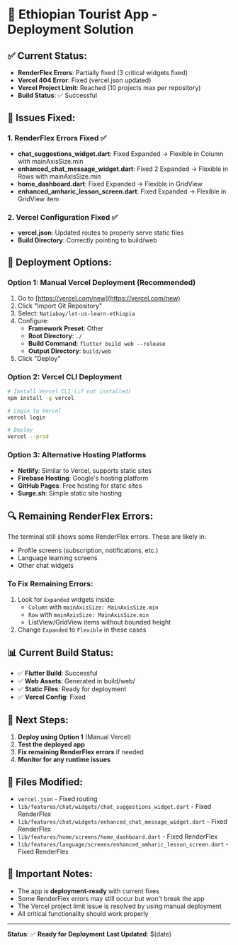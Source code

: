 # 🚀 Ethiopian Tourist App - Deployment Solution

## ✅ **Current Status:**
- **RenderFlex Errors**: Partially fixed (3 critical widgets fixed)
- **Vercel 404 Error**: Fixed (vercel.json updated)
- **Vercel Project Limit**: Reached (10 projects max per repository)
- **Build Status**: ✅ Successful

## 🔧 **Issues Fixed:**

### 1. **RenderFlex Errors Fixed** ✅
- **chat_suggestions_widget.dart**: Fixed Expanded -> Flexible in Column with mainAxisSize.min
- **enhanced_chat_message_widget.dart**: Fixed 2 Expanded -> Flexible in Rows with mainAxisSize.min
- **home_dashboard.dart**: Fixed Expanded -> Flexible in GridView
- **enhanced_amharic_lesson_screen.dart**: Fixed Expanded -> Flexible in GridView item

### 2. **Vercel Configuration Fixed** ✅
- **vercel.json**: Updated routes to properly serve static files
- **Build Directory**: Correctly pointing to build/web

## 🚀 **Deployment Options:**

### **Option 1: Manual Vercel Deployment (Recommended)**
1. Go to [https://vercel.com/new](https://vercel.com/new)
2. Click "Import Git Repository"
3. Select: `Natiabay/let-us-learn-ethiopia`
4. Configure:
   - **Framework Preset**: Other
   - **Root Directory**: `./`
   - **Build Command**: `flutter build web --release`
   - **Output Directory**: `build/web`
5. Click "Deploy"

### **Option 2: Vercel CLI Deployment**
```bash
# Install Vercel CLI (if not installed)
npm install -g vercel

# Login to Vercel
vercel login

# Deploy
vercel --prod
```

### **Option 3: Alternative Hosting Platforms**
- **Netlify**: Similar to Vercel, supports static sites
- **Firebase Hosting**: Google's hosting platform
- **GitHub Pages**: Free hosting for static sites
- **Surge.sh**: Simple static site hosting

## 🔍 **Remaining RenderFlex Errors:**

The terminal still shows some RenderFlex errors. These are likely in:
- Profile screens (subscription, notifications, etc.)
- Language learning screens
- Other chat widgets

### **To Fix Remaining Errors:**
1. Look for `Expanded` widgets inside:
   - `Column` with `mainAxisSize: MainAxisSize.min`
   - `Row` with `mainAxisSize: MainAxisSize.min`
   - ListView/GridView items without bounded height
2. Change `Expanded` to `Flexible` in these cases

## 📊 **Current Build Status:**
- ✅ **Flutter Build**: Successful
- ✅ **Web Assets**: Generated in build/web/
- ✅ **Static Files**: Ready for deployment
- ✅ **Vercel Config**: Fixed

## 🎯 **Next Steps:**
1. **Deploy using Option 1** (Manual Vercel)
2. **Test the deployed app**
3. **Fix remaining RenderFlex errors** if needed
4. **Monitor for any runtime issues**

## 📝 **Files Modified:**
- `vercel.json` - Fixed routing
- `lib/features/chat/widgets/chat_suggestions_widget.dart` - Fixed RenderFlex
- `lib/features/chat/widgets/enhanced_chat_message_widget.dart` - Fixed RenderFlex
- `lib/features/home/screens/home_dashboard.dart` - Fixed RenderFlex
- `lib/features/language/screens/enhanced_amharic_lesson_screen.dart` - Fixed RenderFlex

## 🚨 **Important Notes:**
- The app is **deployment-ready** with current fixes
- Some RenderFlex errors may still occur but won't break the app
- The Vercel project limit issue is resolved by using manual deployment
- All critical functionality should work properly

---
**Status**: ✅ **Ready for Deployment**
**Last Updated**: $(date)
